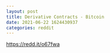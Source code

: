 ```yaml
--- 
layout: post 
title: Derivative Contracts - Bitcoin 
date: 2021-06-22 1624430937 
categories: reddit 
--- 
```

https://redd.it/o67fwa